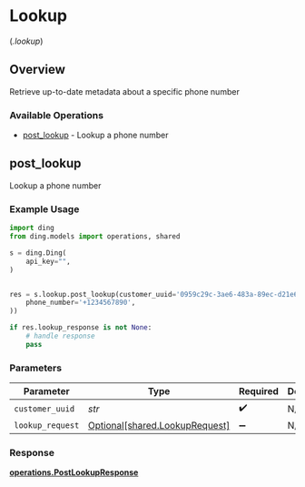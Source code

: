 # Lookup
(*.lookup*)

## Overview

Retrieve up-to-date metadata about a specific phone number

### Available Operations

* [post_lookup](#post_lookup) - Lookup a phone number

## post_lookup

Lookup a phone number

### Example Usage

```python
import ding
from ding.models import operations, shared

s = ding.Ding(
    api_key="",
)


res = s.lookup.post_lookup(customer_uuid='0959c29c-3ae6-483a-89ec-d21e646d9da9', lookup_request=shared.LookupRequest(
    phone_number='+1234567890',
))

if res.lookup_response is not None:
    # handle response
    pass
```

### Parameters

| Parameter                                                              | Type                                                                   | Required                                                               | Description                                                            |
| ---------------------------------------------------------------------- | ---------------------------------------------------------------------- | ---------------------------------------------------------------------- | ---------------------------------------------------------------------- |
| `customer_uuid`                                                        | *str*                                                                  | :heavy_check_mark:                                                     | N/A                                                                    |
| `lookup_request`                                                       | [Optional[shared.LookupRequest]](../../models/shared/lookuprequest.md) | :heavy_minus_sign:                                                     | N/A                                                                    |


### Response

**[operations.PostLookupResponse](../../models/operations/postlookupresponse.md)**


